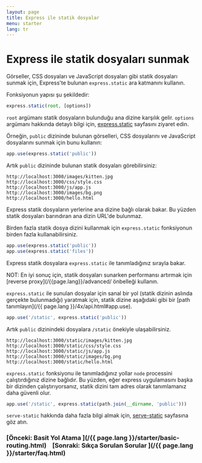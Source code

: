 ```yaml
---
layout: page
title: Express ile statik dosyalar
menu: starter
lang: tr
---
```

# Express ile statik dosyaları sunmak

Görseller, CSS dosyaları ve JavaScript dosyaları gibi statik dosyaları sunmak için, Express'te bulunan `express.static` ara katmanını kullanın.

Fonksiyonun yapısı şu şekildedir:

```js
express.static(root, [options])
```

`root` argümanı statik dosyaların bulunduğu ana dizine karşılık gelir. 
`options` argümanı hakkında detaylı bilgi için, [express.static](/{{page.lang}}/4x/api.html#express.static) sayfasını ziyaret edin.

Örneğin, `public` dizininde bulunan görselleri, CSS dosyalarını ve JavaScript dosyalarını sunmak için bunu kullanın:

```js
app.use(express.static('public'))
```

Artık `public` dizininde bulunan statik dosyaları görebilirsiniz:

```plain-text
http://localhost:3000/images/kitten.jpg
http://localhost:3000/css/style.css
http://localhost:3000/js/app.js
http://localhost:3000/images/bg.png
http://localhost:3000/hello.html
```

<div class="doc-box doc-info">
Express statik dosyaların yerlerine ana dizine bağlı olarak bakar. Bu yüzden statik dosyaları barındıran ana dizin URL'de bulunmaz.
</div>

Birden fazla statik dosya dizini kullanmak için `express.static` fonksiyonun birden fazla kullanabilirsiniz.

```js
app.use(express.static('public'))
app.use(express.static('files'))
```

Express statik dosyalara `express.static` ile tanımladığınız sırayla bakar.

<div class="doc-box doc-info" markdown="1">NOT: En iyi sonuç için, statik dosyaları sunarken performansı artırmak için [reverse proxy](/{{page.lang}}/advanced/ önbelleği kullanın.
</div>

`express.static` ile sunulan dosyalar için sanal bir yol (statik dizinin aslında gerçekte bulunmadığı) yaratmak için, statik dizine aşağıdaki gibi bir [path tanımlayın](/{{ page.lang }}/4x/api.html#app.use).


```js
app.use('/static', express.static('public'))
```

Artık `public` dizinindeki dosyalara `/static` önekiyle ulaşabilirsiniz.

```plain-text
http://localhost:3000/static/images/kitten.jpg
http://localhost:3000/static/css/style.css
http://localhost:3000/static/js/app.js
http://localhost:3000/static/images/bg.png
http://localhost:3000/static/hello.html
```

`express.static` fonksiyonu ile tanımladığınız yollar `node` processini çalıştırdığınız dizine bağlıdır. Bu yüzden, eğer express uygulamasını başka bir dizinden çalıştırıyorsanız, statik dizini tam adres olarak tanımlamanız daha güvenli olur.

```js
app.use('/static', express.static(path.join(__dirname, 'public')))
```

`serve-static` hakkında daha fazla bilgi almak için, [serve-static](/{{page.lang}}/resources/middleware/serve-static.html) sayfasına göz atın.

### [Önceki: Basit Yol Atama ](/{{ page.lang }}/starter/basic-routing.html)&nbsp;&nbsp;&nbsp;&nbsp;[Sonraki: Sıkça Sorulan Sorular ](/{{ page.lang }}/starter/faq.html)
